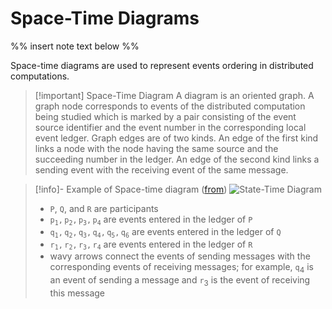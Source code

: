 <H1>Space-Time Diagrams</H1>

%% insert note text below %%

Space-time diagrams are used to represent events ordering in distributed computations.

>[!important] Space-Time Diagram
A diagram is an oriented graph.
A graph node corresponds to events of the distributed computation being studied which is marked by a pair consisting of the event source identifier and the event number in the corresponding local event ledger. Graph edges are of two kinds.
An edge of the first kind links a node with the node having the same source and the succeeding number in the ledger.
An edge of the second kind links a sending event with the receiving event of the same message.

>[!info]- Example of Space-time diagram ([from](https://lamport.azurewebsites.net/pubs/time-clocks.pdf))
>![State-Time Diagram](https://www.researchgate.net/publication/237714712/figure/fig2/AS:654785850138624@1533124520274/Lamport-Space-Time-Diagram-extracted-from-28-c-1978-ACM.png)
>- $\mathtt{P}$, $\mathtt{Q}$, and $\mathtt{R}$ are participants
>- $\mathtt{p_1,p_2,p_3,p_4}$ are events entered in the ledger of $\mathtt{P}$
>- $\mathtt{q_1,q_2,q_3,q_4,q_5,q_6}$ are events entered in the ledger of $\mathtt{Q}$
>- $\mathtt{r_1,r_2,r_3,r_4}$ are events entered in the ledger of $\mathtt{R}$
>- wavy arrows connect the events of sending messages with the corresponding events of receiving messages; for example, $\mathtt{q}_4$ is an event of sending a message and $\mathtt{r}_3$ is the event of receiving this message